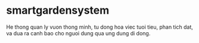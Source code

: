 # smartgardensystem

He thong quan ly vuon thong minh, tu dong hoa viec tuoi tieu, phan tich dat, va dua ra canh bao cho nguoi dung qua ung dung di dong.
